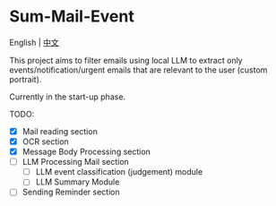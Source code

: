 # Sum-Mail-Event

English | [中文](README_CN.md)

This project aims to filter emails using local LLM to extract only events/notification/urgent emails that are relevant to the user (custom portrait). 

Currently in the start-up phase.

TODO:
- [x] Mail reading section
- [x] OCR section
- [x] Message Body Processing section
- [ ] LLM Processing Mail section
    - [ ] LLM event classification (judgement) module
    - [ ] LLM Summary Module
- [ ] Sending Reminder section

